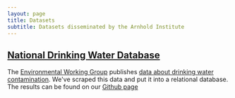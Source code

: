 ```yaml
---
layout: page
title: Datasets
subtitle: Datasets disseminated by the Arnhold Institute
---
```


## [National Drinking Water Database](https://github.com/ArnholdInstitute/National-Drinking-Water)

The [Environmental Working Group](http://www.ewg.org) publishes [data about drinking water contamination](http://www.ewg.org/tap-water/).  We've scraped this data and put it into a relational database.  The results can be found on our [Github page](https://github.com/ArnholdInstitute/National-Drinking-Water)
